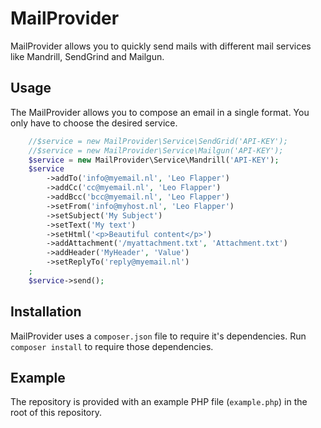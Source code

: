# MailProvider #

MailProvider allows you to quickly send mails with different mail services like Mandrill, SendGrind and Mailgun. 

## Usage ##
The MailProvider allows you to compose an email in a single format. You only have to choose the desired service.

```php
    //$service = new MailProvider\Service\SendGrid('API-KEY');
    //$service = new MailProvider\Service\Mailgun('API-KEY');
    $service = new MailProvider\Service\Mandrill('API-KEY');
    $service
        ->addTo('info@myemail.nl', 'Leo Flapper')
        ->addCc('cc@myemail.nl', 'Leo Flapper')
        ->addBcc('bcc@myemail.nl', 'Leo Flapper')
        ->setFrom('info@myhost.nl', 'Leo Flapper')
        ->setSubject('My Subject')
        ->setText('My text')
        ->setHtml('<p>Beautiful content</p>')
        ->addAttachment('/myattachment.txt', 'Attachment.txt')
        ->addHeader('MyHeader', 'Value')
        ->setReplyTo('reply@myemail.nl')
    ;
    $service->send();
```

## Installation ##
MailProvider uses a `composer.json` file to require it's dependencies. Run `composer install` to require those dependencies.

## Example ##
The repository is provided with an example PHP file (`example.php`) in the root of this repository. 
